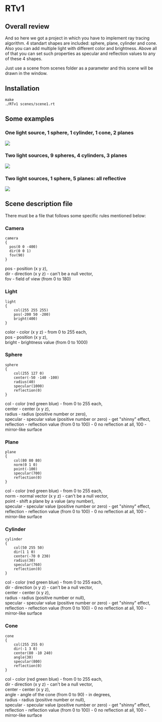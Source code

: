 # RTv1
## Overall review
And so here we got a project in which you have to implement ray tracing algorithm.
4 standart shapes are included: sphere, plane, cylinder and cone. Also you can add multiple light with different 
color and brightness. Above all of that you can set such properties as specular and reflection values 
to any of these 4 shapes.

Just use a scene from scenes folder as a parameter and this scene will be drawn in the window.
## Installation
```
make
./RTv1 scenes/scene1.rt
```
## Some examples
### One light source, 1 sphere, 1 cylinder, 1 cone, 2 planes
![](https://user-images.githubusercontent.com/39954654/75985694-c995dc80-5efd-11ea-864a-b3578475d89e.png)
### Two light sources, 9 spheres, 4 cylinders, 3 planes
![](https://user-images.githubusercontent.com/39954654/75985913-2d200a00-5efe-11ea-8e2e-1b4f2f602127.png)
### Two light sources, 1 sphere, 5 planes: all reflective
![](https://user-images.githubusercontent.com/39954654/75986093-76705980-5efe-11ea-94d9-7e1628b90252.png)
## Scene description file
There must be a file that follows some specific rules mentioned below:
### Camera
```
camera
{
  pos(0 0 -400)
  dir(0 0 1)
  fov(90)
}
```
pos - position (x y z),  
dir - direction (x y z) - can't be a null vector,  
fov - field of view (from 0 to 180)
### Light
```
light
{
	col(255 255 255)
	pos(-200 50 -200)
	bright(400)
}
```
color - color (x y z) - from 0 to 255 each,  
pos - position (x y z),  
bright - brightness value (from 0 to 1000)
### Sphere
```
sphere
{
	col(255 127 0)
	center(-50 -140 -100)
	radius(40)
	specular(1000)
	reflection(0)
}
```
col - color (red green blue) - from 0 to 255 each,  
center - center (x y z),  
radius - radius (positive number or zero),  
specular - specular value (positive number or zero) - get "shinny" effect,  
reflection - reflection value (from 0 to 100) - 0 no reflection at all, 100 - mirror-like surface
### Plane
```
plane
{
	col(80 80 80)
	norm(0 1 0)
	point(-100)
	specular(700)
	reflection(0)
}
```
col - color (red green blue) - from 0 to 255 each,  
norm - normal vector (x y z)  - can't be a null vector,  
point - shift a plane by a value (any number),  
specular - specular value (positive number or zero) - get "shinny" effect,  
reflection - reflection value (from 0 to 100) - 0 no reflection at all, 100 - mirror-like surface
### Cylinder
```
cylinder
{
	col(50 255 50)
	dir(1 1 0)
	center(-70 0 230)
	radius(30)
	specular(760)
	reflection(0)
}
```
col - color (red green blue) - from 0 to 255 each,  
dir - direction (x y z) - can't be a null vector,  
center - center (x y z),  
radius - radius (positive number or null),  
specular - specular value (positive number or zero) - get "shinny" effect,  
reflection - reflection value (from 0 to 100) - 0 no reflection at all, 100 - mirror-like surface
### Cone
```
cone
{
	col(255 255 0)
	dir(-1 3 0)
	center(80 -10 240)
	angle(30)
	specular(800)
	reflection(0)
}
```
col - color (red green blue) - from 0 to 255 each,  
dir - direction (x y z) - can't be a null vector,  
center - center (x y z),  
angle - angle of the cone (from 0 to 90) - in degrees,  
radius - radius (positive number or null),  
specular - specular value (positive number or zero) - get "shinny" effect,  
reflection - reflection value (from 0 to 100) - 0 no reflection at all, 100 - mirror-like surface
